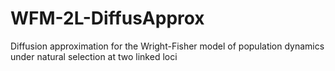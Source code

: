 # WFM-2L-DiffusApprox
Diffusion approximation for the Wright-Fisher model of population dynamics under natural selection at two linked loci
